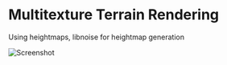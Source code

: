 # Multitexture Terrain Rendering

Using heightmaps, libnoise for heightmap generation

![Screenshot](http://i.imgur.com/oJENm85.jpg)
